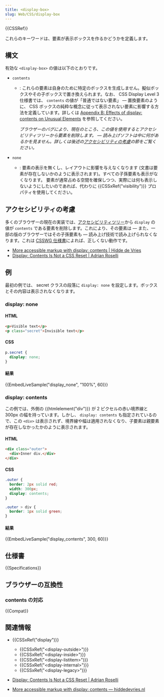 ```yaml
---
title: <display-box>
slug: Web/CSS/display-box
---
```


{{CSSRef}}

これらのキーワードは、要素が表示ボックスを作るかどうかを定義します。

## 構文

有効な `<display-box>` の値は以下のとおりです。

- `contents`

  - : これらの要素は自身のために特定のボックスを生成しません。擬似ボックスやその子ボックスで置き換えられます。なお、 CSS Display Level 3 仕様書では、 `contents` の値が「普通ではない要素」 — 置換要素のように、 CSS ボックスの純粋な概念に従って表示されない要素に影響する方法を定義しています。詳しくは [Appendix B: Effects of display: contents on Unusual Elements](https://drafts.csswg.org/css-display/#unbox) を参照してください。

    _ブラウザーのバグにより、現在のところ、この値を使用するとアクセシビリティツリーから要素を削除します。 — 読み上げソフトは中に何があるかを見ません。詳しくは後述の[アクセシビリティの考慮](#アクセシビリティの考慮)の節をご覧ください。_

- `none`
  - : 要素の表示を無くし、レイアウトに影響を与えなくなります (文書は要素が存在しないかのように表示されます)。すべての子孫要素も表示がなくなります。
    要素が通常占める空間を確保しつつ、実際には何も表示しないようにしたいのであれば、代わりに {{CSSxRef("visibility")}} プロパティを使用してください。

## アクセシビリティの考慮

多くのブラウザーの現在の実装では、[アクセシビリティツリー](/ja/docs/Learn/Accessibility/What_is_accessibility#accessibility_apis)から `display` の値が `contents` である要素を削除します。これにより、その要素は — また、一部の版のブラウザーではその子孫要素も — 読み上げ技術で読み上げられなくなります。これは [CSSWG 仕様書](https://drafts.csswg.org/css-display/#the-display-properties)によれば、正しくない動作です。

- [More accessible markup with display: contents | Hidde de Vries](https://hiddedevries.nl/en/blog/2018-04-21-more-accessible-markup-with-display-contents)
- [Display: Contents Is Not a CSS Reset | Adrian Roselli](https://adrianroselli.com/2018/05/display-contents-is-not-a-css-reset.html)

## 例

最初の例では、 secret クラスの段落に `display: none` を設定します。ボックスとその内容は表示されなくなります。

### display: none

#### HTML

```html
<p>Visible text</p>
<p class="secret">Invisible text</p>
```

#### CSS

```css
p.secret {
  display: none;
}
```

#### 結果

{{EmbedLiveSample("display_none", "100%", 60)}}

### display: contents

この例では、外側の {{htmlelement("div")}} が 2 ピクセルの赤い境界線と 300px の幅を持っています。しかし、 `display: contents` も指定されているので、この `<div>` は表示されず、境界線や幅は適用されなくなり、子要素は親要素が存在しなかったかのように表示されます。

#### HTML

```html
<div class="outer">
  <div>Inner div.</div>
</div>
```

#### CSS

```css
.outer {
  border: 2px solid red;
  width: 300px;
  display: contents;
}

.outer > div {
  border: 1px solid green;
}
```

#### 結果

{{EmbedLiveSample("display_contents", 300, 60)}}

## 仕様書

{{Specifications}}

## ブラウザーの互換性

### contents の対応

{{Compat}}

## 関連情報

- {{CSSxRef("display")}}

  - {{CSSxRef("&lt;display-outside&gt;")}}
  - {{CSSxRef("&lt;display-inside&gt;")}}
  - {{CSSxRef("&lt;display-listitem&gt;")}}
  - {{CSSxRef("&lt;display-internal&gt;")}}
  - {{CSSxRef("&lt;display-legacy&gt;")}}

- [Display: Contents Is Not a CSS Reset | Adrian Roselli](https://adrianroselli.com/2018/05/display-contents-is-not-a-css-reset.html)
- [More accessible markup with display: contents — hiddedevries.nl](https://hiddedevries.nl/en/blog/2018-04-21-more-accessible-markup-with-display-contents)

